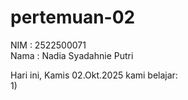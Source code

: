  # pertemuan-02<br>
 NIM : 2522500071<br>
 Nama : Nadia Syadahnie Putri<br>

 Hari ini, Kamis 02.Okt.2025 kami belajar:<br>
 1) 